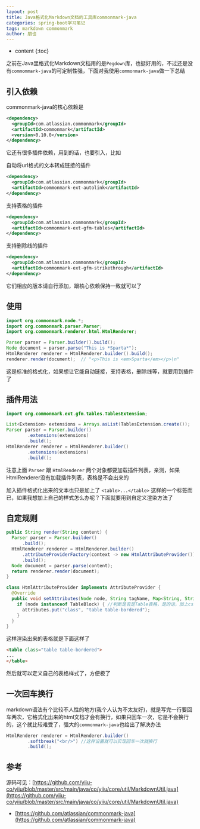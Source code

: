 ```yaml
---
layout: post
title: Java格式化Markdown文档的工具库commonmark-java
categories: spring-boot学习笔记
tags: markdown commonmark
author: 朋也
---
```


* content
{:toc}

之前在Java里格式化Markdown文档用的是`Pegdown`库，也挺好用的，不过还是没有`commommark-java`的可定制性强，下面对我使用`commonmark-java`做一下总结





## 引入依赖

commonmark-java的核心依赖是

```xml
<dependency>
  <groupId>com.atlassian.commonmark</groupId>
  <artifactId>commonmark</artifactId>
  <version>0.10.0</version>
</dependency>
```

它还有很多插件依赖，用到的话，也要引入，比如

自动将url格式的文本转成链接的插件

```xml
<dependency>
  <groupId>com.atlassian.commonmark</groupId>
  <artifactId>commonmark-ext-autolink</artifactId>
</dependency>
```

支持表格的插件

```xml
<dependency>
  <groupId>com.atlassian.commonmark</groupId>
  <artifactId>commonmark-ext-gfm-tables</artifactId>
</dependency>
```

支持删除线的插件

```xml
<dependency>
  <groupId>com.atlassian.commonmark</groupId>
  <artifactId>commonmark-ext-gfm-strikethrough</artifactId>
</dependency>
```

它们相应的版本请自行添加，跟核心依赖保持一致就可以了

## 使用

```java
import org.commonmark.node.*;
import org.commonmark.parser.Parser;
import org.commonmark.renderer.html.HtmlRenderer;

Parser parser = Parser.builder().build();
Node document = parser.parse("This is *Sparta*");
HtmlRenderer renderer = HtmlRenderer.builder().build();
renderer.render(document);  // "<p>This is <em>Sparta</em></p>\n"
```

这是标准的格式化，如果想让它能自动链接，支持表格，删除线等，就要用到插件了

## 插件用法

```java
import org.commonmark.ext.gfm.tables.TablesExtension;

List<Extension> extensions = Arrays.asList(TablesExtension.create());
Parser parser = Parser.builder()
        .extensions(extensions)
        .build();
HtmlRenderer renderer = HtmlRenderer.builder()
        .extensions(extensions)
        .build();
```

注意上面 `Parser` 跟 `HtmlRenderer` 两个对象都要加载插件列表，亲测，如果HtmlRenderer没有加载插件列表，表格是不会出来的

加入插件格式化出来的文本也只是加上了 `<table>...</table>` 这样的一个标签而已，如果我想加上自己的样式怎么办呢？下面就要用到自定义渲染方法了

## 自定规则

```java
public String render(String content) {
  Parser parser = Parser.builder()
      .build();
  HtmlRenderer renderer = HtmlRenderer.builder()
      .attributeProviderFactory(context -> new HtmlAttributeProvider())
      .build();
  Node document = parser.parse(content);
  return renderer.render(document);
}

class HtmlAttributeProvider implements AttributeProvider {
  @Override
  public void setAttributes(Node node, String tagName, Map<String, String> attributes) {
    if (node instanceof TableBlock) { //判断是否是Table表格，是的话，加上css类样式 table table-bordered
      attributes.put("class", "table table-bordered");
    }
  }
}
```

这样渲染出来的表格就是下面这样了

```html
<table class="table table-bordered">
...
</table>
```

然后就可以定义自己的表格样式了，方便极了

## 一次回车换行

markdown语法有个比较不人性的地方(我个人认为不太友好)，就是写完一行要回车两次，它格式化出来的html文档才会有换行，如果只回车一次，它是不会换行的，这个就比较难受了，强大的`commonmark-java`也给出了解决办法

```java
HtmlRenderer renderer = HtmlRenderer.builder()
        .softbreak("<br/>") //这样设置就可以实现回车一次就换行
        .build();
```

## 参考

源码可见：[https://github.com/yiiu-co/yiiu/blob/master/src/main/java/co/yiiu/core/util/MarkdownUtil.java](https://github.com/yiiu-co/yiiu/blob/master/src/main/java/co/yiiu/core/util/MarkdownUtil.java)

- [https://github.com/atlassian/commonmark-java](https://github.com/atlassian/commonmark-java)
